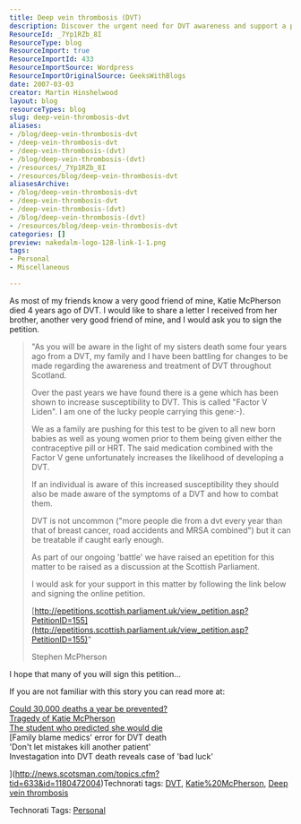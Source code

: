```yaml
---
title: Deep vein thrombosis (DVT)
description: Discover the urgent need for DVT awareness and support a petition for genetic testing to prevent future tragedies. Join the fight for change today!
ResourceId: _7Yp1RZb_8I
ResourceType: blog
ResourceImport: true
ResourceImportId: 433
ResourceImportSource: Wordpress
ResourceImportOriginalSource: GeeksWithBlogs
date: 2007-03-03
creator: Martin Hinshelwood
layout: blog
resourceTypes: blog
slug: deep-vein-thrombosis-dvt
aliases:
- /blog/deep-vein-thrombosis-dvt
- /deep-vein-thrombosis-dvt
- /deep-vein-thrombosis-(dvt)
- /blog/deep-vein-thrombosis-(dvt)
- /resources/_7Yp1RZb_8I
- /resources/blog/deep-vein-thrombosis-dvt
aliasesArchive:
- /blog/deep-vein-thrombosis-dvt
- /deep-vein-thrombosis-dvt
- /deep-vein-thrombosis-(dvt)
- /blog/deep-vein-thrombosis-(dvt)
- /resources/blog/deep-vein-thrombosis-dvt
categories: []
preview: nakedalm-logo-128-link-1-1.png
tags:
- Personal
- Miscellaneous

---
```

As most of my friends know a very good friend of mine, Katie McPherson died 4 years ago of DVT. I would like to share a letter I received from her brother, another very good friend of mine, and I would ask you to sign the petition.

> "As you will be aware in the light of my sisters death some four years ago from a DVT, my family and I have been battling for changes to be made regarding the awareness and treatment of DVT throughout Scotland.
>
> Over the past years we have found there is a gene which has been shown to increase susceptibility to DVT. This is called "Factor V Liden". I am one of the lucky people carrying this gene:-).
>
> We as a family are pushing for this test to be given to all new born babies as well as young women prior to them being given either the contraceptive pill or HRT. The said medication combined with the Factor V gene unfortunately increases the likelihood of developing a DVT.
>
> If an individual is aware of this increased susceptibility they should also be made aware of the symptoms of a DVT and how to combat them.
>
> DVT is not uncommon ("more people die from a dvt every year than that of breast cancer, road accidents and MRSA combined") but it can be treatable if caught early enough.
>
> As part of our ongoing 'battle' we have raised an epetition for this matter to be raised as a discussion at the Scottish Parliament.
>
> I would ask for your support in this matter by following the link below and signing the online petition.
>
> [http://epetitions.scottish.parliament.uk/view_petition.asp?PetitionID=155](http://epetitions.scottish.parliament.uk/view_petition.asp?PetitionID=155)"
>
> Stephen McPherson

I hope that many of you will sign this petition...

If you are not familiar with this story you can read more at:

[Could 30,000 deaths a year be prevented?  
Tragedy of Katie McPherson](http://news.scotsman.com/topics.cfm?tid=633&id=252612005)  
[The student who predicted she would die](http://news.scotsman.com/topics.cfm?tid=633&id=959892004)  
[Family blame medics' error for DVT death  
'Don't let mistakes kill another patient'  
Investagation into DVT death reveals case of 'bad luck'

](http://news.scotsman.com/topics.cfm?tid=633&id=1180472004)Technorati tags: [DVT](http://technorati.com/tags/DVT), [Katie%20McPherson](http://technorati.com/tags/Katie%20McPherson), [Deep vein thrombosis](http://technorati.com/tags/Deep%20vein%20thrombosis)

Technorati Tags: [Personal](http://technorati.com/tags/Personal)
